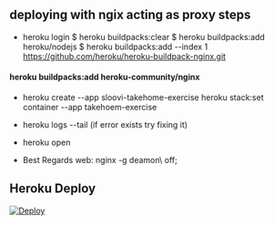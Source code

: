 ## deploying with ngix acting as proxy steps
- heroku login
$ heroku buildpacks:clear
$ heroku buildpacks:add heroku/nodejs
$ heroku buildpacks:add --index 1 https://github.com/heroku/heroku-buildpack-nginx.git

#### heroku buildpacks:add heroku-community/nginx
- heroku create --app sloovi-takehome-exercise
heroku stack:set container --app takehoem-exercise

- heroku logs --tail (if error exists try fixing it)
- heroku open

- Best Regards web: nginx -g deamon\ off\;


## Heroku Deploy

[![Deploy](https://www.herokucdn.com/deploy/button.svg)](https://heroku.com/deploy)




